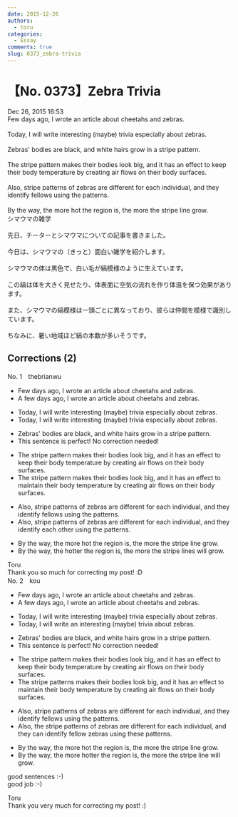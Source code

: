 ```yaml
---
date: 2015-12-26
authors:
  - toru
categories:
  - Essay
comments: true
slug: 0373_zebra-trivia
---
```


# 【No. 0373】Zebra Trivia
<div class="date">Dec 26, 2015 16:53</div>
<div id="post"><div id="body_show_ori">
Few days ago, I wrote an article about cheetahs and zebras.<br/><br/>Today, I will write interesting (maybe) trivia especially about zebras.<br/><br/>Zebras' bodies are black, and white hairs grow in a stripe pattern.<br/><br/>The stripe pattern makes their bodies look big, and it has an effect to keep their body temperature by creating air flows on their body surfaces.<br/><br/>Also, stripe patterns of zebras are different for each individual, and they identify fellows using the patterns.<br/><br/>By the way, the more hot the region is, the more the stripe line grow.
</div></div>

<!-- more -->

<div id="post_ja"><div id="body_show_mo">
シマウマの雑学<br/><br/>先日、チーターとシマウマについての記事を書きました。<br/><br/>今日は、シマウマの（きっと）面白い雑学を紹介します。<br/><br/>シマウマの体は黒色で、白い毛が縞模様のように生えています。<br/><br/>この縞は体を大きく見せたり、体表面に空気の流れを作り体温を保つ効果があります。<br/><br/>また、シマウマの縞模様は一頭ごとに異なっており、彼らは仲間を模様で識別しています。<br/><br/>ちなみに、暑い地域ほど縞の本数が多いそうです。
</div></div>

## Corrections (2)
<div id="block"><div class="first_name"> No. 1　<span class="just_name">thebrianwu</span></div><div id="block2">
<ul class="correction_field">
<li class="incorrect">Few days ago, I wrote an article about cheetahs and zebras.</li>
<li class="corrected correct">
<span class="f_blue">A few</span> days ago, I wrote an article about cheetahs and zebras.
</li>
</ul>
<ul class="correction_field">
<li class="incorrect">Today, I will write interesting (maybe) trivia especially about zebras.</li>
<li class="corrected correct">
Today, I will write interesting (maybe) trivia <span class="sline">especially </span>about zebras.
</li>
</ul>
<ul class="correction_field">
<li class="incorrect">Zebras' bodies are black, and white hairs grow in a stripe pattern.</li>
<li class="corrected perfect">This sentence is perfect! No correction needed!</li>
</ul>
<ul class="correction_field">
<li class="incorrect">The stripe pattern makes their bodies look big, and it has an effect to keep their body temperature by creating air flows on their body surfaces.</li>
<li class="corrected correct">
The stripe pattern makes their bodies look big, and it has an effect to <span class="f_blue">maintain</span> their body temperature by creating air flows on their body surfaces.
</li>
</ul>
<ul class="correction_field">
<li class="incorrect">Also, stripe patterns of zebras are different for each individual, and they identify fellows using the patterns.</li>
<li class="corrected correct">
Also, stripe patterns of zebras are different for each individual, and they identify <span class="f_blue">each other</span> using the patterns.
</li>
</ul>
<ul class="correction_field">
<li class="incorrect">By the way, the more hot the region is, the more the stripe line grow.</li>
<li class="corrected correct">
By the way, the <span class="f_blue">hotter</span> the region is, the more the stripe lines <span class="f_blue">will</span> grow.
</li>
</ul>
</div><div class="name"><span class="just_name">Toru</span><br>
Thank you so much for correcting my post! :D
</div>
</div>
<div id="block"><div class="first_name"> No. 2　<span class="just_name">kou</span></div><div id="block2">
<ul class="correction_field">
<li class="incorrect">Few days ago, I wrote an article about cheetahs and zebras.</li>
<li class="corrected correct">
A few days ago, I wrote an article about cheetahs and zebras.
</li>
</ul>
<ul class="correction_field">
<li class="incorrect">Today, I will write interesting (maybe) trivia especially about zebras.</li>
<li class="corrected correct">
Today, I will write an interesting (maybe) trivia about zebras.
</li>
</ul>
<ul class="correction_field">
<li class="incorrect">Zebras' bodies are black, and white hairs grow in a stripe pattern.</li>
<li class="corrected perfect">This sentence is perfect! No correction needed!</li>
</ul>
<ul class="correction_field">
<li class="incorrect">The stripe pattern makes their bodies look big, and it has an effect to keep their body temperature by creating air flows on their body surfaces.</li>
<li class="corrected correct">
The stripe patterns makes their bodies look big, and it has an effect to maintain their body temperature by creating air flows on their body surfaces.
</li>
</ul>
<ul class="correction_field">
<li class="incorrect">Also, stripe patterns of zebras are different for each individual, and they identify fellows using the patterns.</li>
<li class="corrected correct">
Also, the stripe patterns of zebras are different for each individual, and they can identify fellow zebras using these patterns.
</li>
</ul>
<ul class="correction_field">
<li class="incorrect">By the way, the more hot the region is, the more the stripe line grow.</li>
<li class="corrected correct">
By the way, the more hotter the region is, the more the stripe line will grow.
</li>
</ul>
<p class="comment_small">
 good sentences :-)
 <br/>
 good job :-)
</p>

</div><div class="name"><span class="just_name">Toru</span><br>
Thank you very much for correcting my post! :)
</div>
</div>
